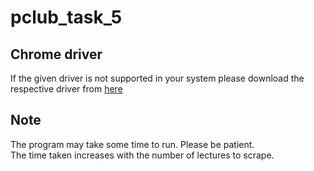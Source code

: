 # pclub_task_5
## Chrome driver 
If the given driver is not supported in your system please download the respective driver from [here](https://chromedriver.chromium.org/downloads)
## Note
The program may take some time to run. Please be patient.<br>
The time taken increases with the number of lectures to scrape.
